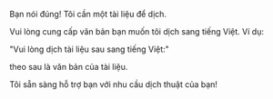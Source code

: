 Bạn nói đúng! Tôi cần một tài liệu để dịch. 

Vui lòng cung cấp văn bản bạn muốn tôi dịch sang tiếng Việt. Ví dụ:

"Vui lòng dịch tài liệu sau sang tiếng Việt:" 

theo sau là văn bản của tài liệu. 

Tôi sẵn sàng hỗ trợ bạn với nhu cầu dịch thuật của bạn! 
